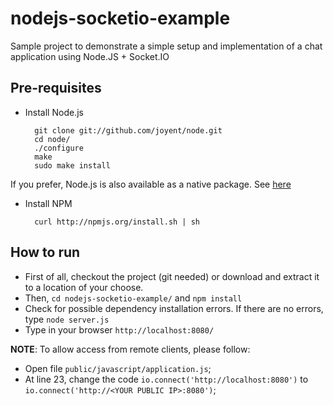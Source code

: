nodejs-socketio-example
=======================

Sample project to demonstrate a simple setup and implementation of a chat application using Node.JS + Socket.IO

Pre-requisites
-----------------------

* Install Node.js

        git clone git://github.com/joyent/node.git  
        cd node/
        ./configure
        make
        sudo make install

If you prefer, Node.js is also available as a native package. See [here](https://github.com/joyent/node/wiki/Installing-Node.js-via-package-manager)

* Install NPM

        curl http://npmjs.org/install.sh | sh

How to run
-----------------------

* First of all, checkout the project (git needed) or download and extract it to a location of your choose.
* Then, `cd nodejs-socketio-example/` and `npm install`
* Check for possible dependency installation errors. If there are no errors, type `node server.js`
* Type in your browser `http://localhost:8080/`

**NOTE**: To allow access from remote clients, please follow:
* Open file `public/javascript/application.js`;
* At line 23, change the code `io.connect('http://localhost:8080')` to `io.connect('http://<YOUR PUBLIC IP>:8080')`;